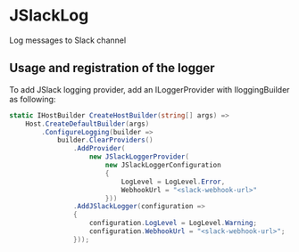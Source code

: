 # JSlackLog
Log messages to Slack channel

## Usage and registration of the logger

To add JSlack logging provider, add an ILoggerProvider with IloggingBuilder as following:

```C#
static IHostBuilder CreateHostBuilder(string[] args) =>
    Host.CreateDefaultBuilder(args)
        .ConfigureLogging(builder =>
            builder.ClearProviders()
                .AddProvider(
                    new JSlackLoggerProvider(
                        new JSlackLoggerConfiguration
                        {
                            LogLevel = LogLevel.Error,
                            WebhookUrl = "<slack-webhook-url>"
                        }))
                .AddJSlackLogger(configuration =>
                {
                    configuration.LogLevel = LogLevel.Warning;
                    configuration.WebhookUrl = "<slack-webhook-url>";
                }));
```
